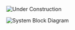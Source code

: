 
![Under Construction][def]

[def]: ../images/underconstruction.svg

![System Block Diagram](images/system-block-diagram.png)

